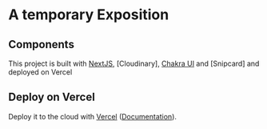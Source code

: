 # A temporary Exposition

## Components

This project is built with [NextJS], [Cloudinary], [Chakra UI] and [Snipcard]
and deployed on Vercel

## Deploy on Vercel

Deploy it to the cloud with [Vercel] ([Documentation](https://nextjs.org/docs/deployment)).

[nextjs]: https://github.com/vercel/next.js
[firebase]: https://firebase.google.com/
[chakra ui]: https://github.com/chakra-ui/chakra-ui
[vercel]: https://vercel.com/solutions/nextjs
